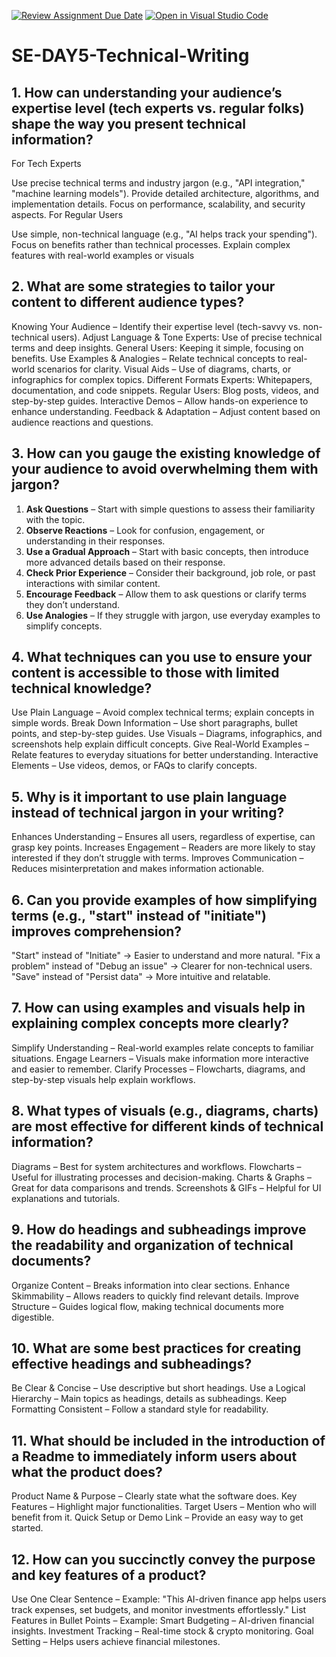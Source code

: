 [![Review Assignment Due Date](https://classroom.github.com/assets/deadline-readme-button-22041afd0340ce965d47ae6ef1cefeee28c7c493a6346c4f15d667ab976d596c.svg)](https://classroom.github.com/a/zsAR-pyY)
[![Open in Visual Studio Code](https://classroom.github.com/assets/open-in-vscode-2e0aaae1b6195c2367325f4f02e2d04e9abb55f0b24a779b69b11b9e10269abc.svg)](https://classroom.github.com/online_ide?assignment_repo_id=18481038&assignment_repo_type=AssignmentRepo)
# SE-DAY5-Technical-Writing
## 1. How can understanding your audience’s expertise level (tech experts vs. regular folks) shape the way you present technical information?
For Tech Experts

Use precise technical terms and industry jargon (e.g., "API integration," "machine learning models").
Provide detailed architecture, algorithms, and implementation details.
Focus on performance, scalability, and security aspects.
For Regular Users

Use simple, non-technical language (e.g., "AI helps track your spending").
Focus on benefits rather than technical processes.
Explain complex features with real-world examples or visuals
## 2. What are some strategies to tailor your content to different audience types?
Knowing Your Audience – Identify their expertise level (tech-savvy vs. non-technical users).
Adjust Language & Tone
Experts: Use of precise technical terms and deep insights.
General Users: Keeping it simple, focusing on benefits.
Use Examples & Analogies – Relate technical concepts to real-world scenarios for clarity.
Visual Aids – Use of diagrams, charts, or infographics for complex topics.
Different Formats
Experts: Whitepapers, documentation, and code snippets.
Regular Users: Blog posts, videos, and step-by-step guides.
Interactive Demos – Allow hands-on experience to enhance understanding.
Feedback & Adaptation – Adjust content based on audience reactions and questions.
## 3. How can you gauge the existing knowledge of your audience to avoid overwhelming them with jargon?


1. **Ask Questions** – Start with simple questions to assess their familiarity with the topic.  
2. **Observe Reactions** – Look for confusion, engagement, or understanding in their responses.  
3. **Use a Gradual Approach** – Start with basic concepts, then introduce more advanced details based on their response.  
4. **Check Prior Experience** – Consider their background, job role, or past interactions with similar content.  
5. **Encourage Feedback** – Allow them to ask questions or clarify terms they don’t understand.  
6. **Use Analogies** – If they struggle with jargon, use everyday examples to simplify concepts.  



## 4. What techniques can you use to ensure your content is accessible to those with limited technical knowledge?
Use Plain Language – Avoid complex technical terms; explain concepts in simple words.
Break Down Information – Use short paragraphs, bullet points, and step-by-step guides.
Use Visuals – Diagrams, infographics, and screenshots help explain difficult concepts.
Give Real-World Examples – Relate features to everyday situations for better understanding.
Interactive Elements – Use videos, demos, or FAQs to clarify concepts.
## 5. Why is it important to use plain language instead of technical jargon in your writing?
Enhances Understanding – Ensures all users, regardless of expertise, can grasp key points.
Increases Engagement – Readers are more likely to stay interested if they don’t struggle with terms.
Improves Communication – Reduces misinterpretation and makes information actionable.
## 6. Can you provide examples of how simplifying terms (e.g., "start" instead of "initiate") improves comprehension?
"Start" instead of "Initiate" → Easier to understand and more natural.
"Fix a problem" instead of "Debug an issue" → Clearer for non-technical users.
"Save" instead of "Persist data" → More intuitive and relatable.

## 7. How can using examples and visuals help in explaining complex concepts more clearly?
Simplify Understanding – Real-world examples relate concepts to familiar situations.
Engage Learners – Visuals make information more interactive and easier to remember.
Clarify Processes – Flowcharts, diagrams, and step-by-step visuals help explain workflows.
## 8. What types of visuals (e.g., diagrams, charts) are most effective for different kinds of technical information?
Diagrams – Best for system architectures and workflows.
Flowcharts – Useful for illustrating processes and decision-making.
Charts & Graphs – Great for data comparisons and trends.
Screenshots & GIFs – Helpful for UI explanations and tutorials.

## 9. How do headings and subheadings improve the readability and organization of technical documents?
Organize Content – Breaks information into clear sections.
Enhance Skimmability – Allows readers to quickly find relevant details.
Improve Structure – Guides logical flow, making technical documents more digestible.
## 10. What are some best practices for creating effective headings and subheadings?
Be Clear & Concise – Use descriptive but short headings.
Use a Logical Hierarchy – Main topics as headings, details as subheadings.
Keep Formatting Consistent – Follow a standard style for readability.

## 11. What should be included in the introduction of a Readme to immediately inform users about what the product does?
Product Name & Purpose – Clearly state what the software does.
Key Features – Highlight major functionalities.
Target Users – Mention who will benefit from it.
Quick Setup or Demo Link – Provide an easy way to get started.
## 12. How can you succinctly convey the purpose and key features of a product?
Use One Clear Sentence – Example: "This AI-driven finance app helps users track expenses, set budgets, and monitor investments effortlessly."
List Features in Bullet Points – Example:
Smart Budgeting – AI-driven financial insights.
Investment Tracking – Real-time stock & crypto monitoring.
Goal Setting – Helps users achieve financial milestones.
